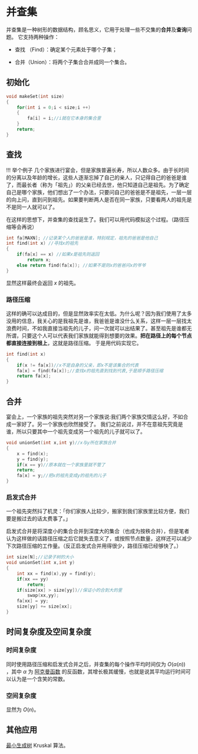 # 并查集

并查集是一种树形的数据结构，顾名思义，它用于处理一些不交集的**合并**及**查询**问题。
它支持两种操作：

- 查找 （Find）：确定某个元素处于哪个子集；

- 合并（Union）：将两个子集合合并成同一个集合。

## 初始化

```cpp
void makeSet(int size)
{
    for(int i = 0;i < size;i ++)
    {
        fa[i] = i;//i就在它本身的集合里
    }
    return;
}
```

## 查找

!!! 举个例子
几个家族进行宴会，但是家族普遍长寿，所以人数众多。由于长时间的分离以及年龄的增长，这些人逐渐忘掉了自己的亲人，只记得自己的爸爸是谁了，而最长者（称为「祖先」）的父亲已经去世，他只知道自己是祖先。为了确定自己是哪个家族，他们想出了一个办法，只要问自己的爸爸是不是祖先，一层一层的向上问，直到问到祖先。如果要判断两人是否在同一家族，只要看两人的祖先是不是同一人就可以了。

在这样的思想下，并查集的查找诞生了。我们可以用代码模拟这个过程。（路径压缩等会再说）

```cpp
int fa[MAXN]; //记录某个人的爸爸是谁，特别规定，祖先的爸爸是他自己
int find(int x) //寻找x的祖先
{
    if(fa[x] == x) //如果x是祖先则返回
        return x;
    else return find(fa[x]); //如果不是则x的爸爸问x的爷爷
}
```

显然这样最终会返回 $x$ 的祖先。

### 路径压缩

这样的确可以达成目的，但是显然效率实在太低。为什么呢？因为我们使用了太多没用的信息，我关心的是我祖先是谁，我爸爸是谁没什么关系，这样一层一层找太浪费时间，不如我直接当祖先的儿子，问一次就可以出结果了。甚至祖先是谁都无所谓，只要这个人可以代表我们家族就能得到想要的效果。**把在路径上的每个节点都直接连接到根上**，这就是路径压缩。
于是用代码实现它。

```cpp
int find(int x)
{
    if(x != fa[x])//x不是自身的父亲，即x不是该集合的代表
    fa[x] = find(fa[x]);//查找x的祖先直到找到代表,于是顺手路径压缩
    return fa[x];
}
```

## 合并

宴会上，一个家族的祖先突然对另一个家族说:我们两个家族交情这么好，不如合成一家好了。另一个家族也欣然接受了。
我们之前说过，并不在意祖先究竟是谁，所以只要其中一个祖先变成另一个祖先的儿子就可以了。

```cpp
void unionSet(int x,int y)//x与y所在家族合并
{
    x = find(x);
    y = find(y);
    if(x == y)//原本就在一个家族里就不管了
    return;
    fa[x] = y;//把x的祖先变成y的祖先的儿子
}
```

### 启发式合并

一个祖先突然抖了机灵：「你们家族人比较少，搬家到我们家族里比较方便，我们要是搬过去的话太费事了。」

启发式合并是将深度小的集合合并到深度大的集合（也成为按秩合并），但是笔者认为这样做的话路径压缩之后它就失去意义了，或按照节点数量，这样还可以减少下次路径压缩的工作量。（反正启发式合并用得很少，路径压缩已经够快了。）

```cpp
int size[N];//记录子树的大小
void unionSet(int x,int y)
{
    int xx = find(x),yy = find(y);
    if(xx == yy)
        return;
    if(size[xx] > size[yy])//保证小的合到大的里
        swap(xx,yy);
    fa[xx] = yy;
    size[yy] += size[xx];
}
```

## 时间复杂度及空间复杂度

### 时间复杂度

同时使用路径压缩和启发式合并之后，并查集的每个操作平均时间仅为 $O(\alpha(n))$ ，其中 $\alpha$ 为 [阿克曼函数](https://en.wikipedia.org/wiki/Ackermann_function) 的反函数，其增长极其缓慢，也就是说其平均运行时间可以认为是一个含笑的常数。

### 空间复杂度

显然为 $O(n)$。

## 其他应用

[最小生成树](/graph/mst) Kruskal 算法。
